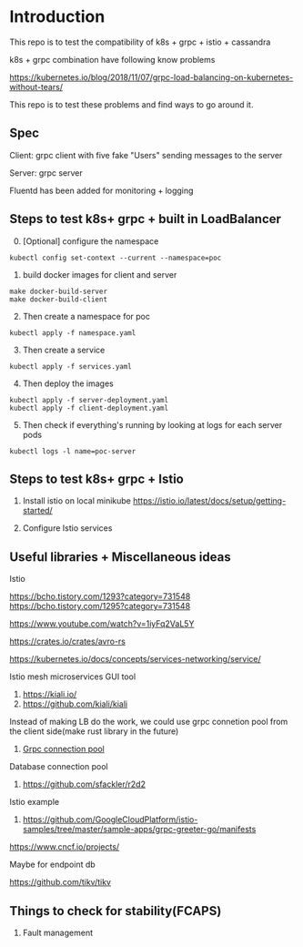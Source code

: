 # Introduction

This repo is to test the compatibility of k8s + grpc + istio + cassandra

k8s + grpc combination have following know problems

https://kubernetes.io/blog/2018/11/07/grpc-load-balancing-on-kubernetes-without-tears/

This repo is to test these problems and find ways to go around it. 

## Spec

Client: grpc client with five fake "Users" sending messages to the server 

Server: grpc server

Fluentd has been added for monitoring + logging

## Steps to test k8s+ grpc + built in LoadBalancer

0. [Optional] configure the namespace

```
kubectl config set-context --current --namespace=poc
```

1. build docker images for client and server 

```
make docker-build-server
make docker-build-client
```

2. Then create a namespace for poc
```
kubectl apply -f namespace.yaml
```
3. Then create a service 
```
kubectl apply -f services.yaml 
```
4. Then deploy the images
```
kubectl apply -f server-deployment.yaml
kubectl apply -f client-deployment.yaml 
```
5. Then check if everything's running by looking at logs for each server pods 
```
kubectl logs -l name=poc-server
```

## Steps to test k8s+ grpc + Istio


1. Install istio on local minikube
https://istio.io/latest/docs/setup/getting-started/

2. Configure Istio services




## Useful libraries + Miscellaneous ideas

Istio

https://bcho.tistory.com/1293?category=731548
https://bcho.tistory.com/1295?category=731548

https://www.youtube.com/watch?v=1iyFq2VaL5Y

https://crates.io/crates/avro-rs

https://kubernetes.io/docs/concepts/services-networking/service/

Istio mesh microservices GUI tool
1. https://kiali.io/
2. https://github.com/kiali/kiali


Instead of making LB do the work, we could use grpc connetion pool from the client side(make rust library in the future)
1. [Grpc connection pool](https://github.com/processout/grpc-go-pool/blob/master/pool.go)

Database connection pool
1. https://github.com/sfackler/r2d2

Istio example
1. https://github.com/GoogleCloudPlatform/istio-samples/tree/master/sample-apps/grpc-greeter-go/manifests


https://www.cncf.io/projects/

Maybe for endpoint db

https://github.com/tikv/tikv


## Things to check for stability(FCAPS)

1. Fault management
